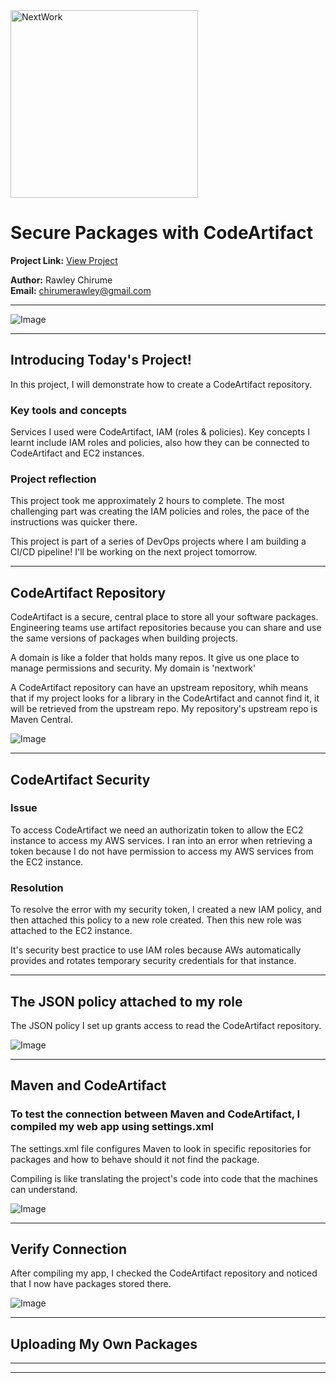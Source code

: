 <img src="https://cdn.prod.website-files.com/677c400686e724409a5a7409/6790ad949cf622dc8dcd9fe4_nextwork-logo-leather.svg" alt="NextWork" width="300" />

# Secure Packages with CodeArtifact

**Project Link:** [View Project](http://learn.nextwork.org/projects/aws-devops-codeartifact-updated)

**Author:** Rawley Chirume  
**Email:** chirumerawley@gmail.com

---

![Image](http://learn.nextwork.org/encouraged_beige_beautiful_goat/uploads/aws-devops-codeartifact-updated_1d79e699)

---

## Introducing Today's Project!

In this project, I will demonstrate how to create a CodeArtifact repository.

### Key tools and concepts

Services I used were CodeArtifact, IAM (roles & policies). Key concepts I learnt include IAM roles and policies, also how they can be connected to CodeArtifact and EC2 instances.

### Project reflection

This project took me approximately 2 hours to complete. The most challenging part was creating the IAM policies and roles, the pace of the instructions was quicker there.

This project is part of a series of DevOps projects where I am building a CI/CD pipeline! I'll be working on the next project tomorrow.

---

## CodeArtifact Repository

CodeArtifact is a secure, central place to store all your software packages. Engineering teams use artifact repositories because you can share and use the same versions of packages when building projects.

A domain is like a folder that holds many repos. It give us one place to manage permissions and security. My domain is 'nextwork'

A CodeArtifact repository can have an upstream repository, whih means that if my project looks for a library in the CodeArtifact and cannot find it, it will be retrieved from the upstream repo. My repository's upstream repo is Maven Central.

![Image](http://learn.nextwork.org/encouraged_beige_beautiful_goat/uploads/aws-devops-codeartifact-updated_n4o5p6q7)

---

## CodeArtifact Security

### Issue

To access CodeArtifact we need an authorizatin token to allow the EC2 instance to access my AWS services. I ran into an error when retrieving a token because I do not have permission to access my AWS services from the EC2 instance.

### Resolution

To resolve the error with my security token, I created a new IAM policy, and then attached this policy to a new role created. Then this new role was attached to the EC2 instance.

It's security best practice to use IAM roles because AWs automatically provides and rotates temporary security credentials for that instance.

---

## The JSON policy attached to my role

The JSON policy I set up grants access to read the CodeArtifact repository.

![Image](http://learn.nextwork.org/encouraged_beige_beautiful_goat/uploads/aws-devops-codeartifact-updated_23rp7q8r9)

---

## Maven and CodeArtifact

### To test the connection between Maven and CodeArtifact, I compiled my web app using settings.xml

The settings.xml file configures Maven to look in specific repositories for packages and how to behave should it not find the package.

Compiling is like translating the project's code into code that the machines can understand.

![Image](http://learn.nextwork.org/encouraged_beige_beautiful_goat/uploads/aws-devops-codeartifact-updated_c17eace8)

---

## Verify Connection

After  compiling my app, I checked the CodeArtifact repository and noticed that I now have packages stored there.

![Image](http://learn.nextwork.org/encouraged_beige_beautiful_goat/uploads/aws-devops-codeartifact-updated_1d79e699)

---

## Uploading My Own Packages

---

---
